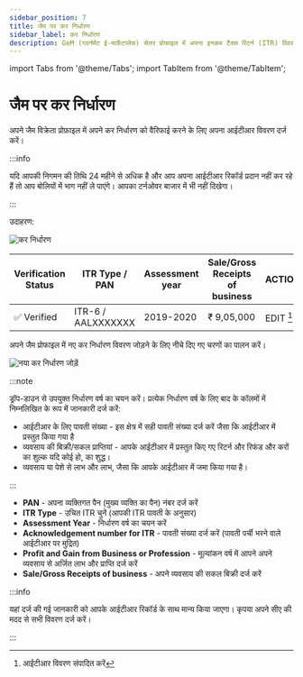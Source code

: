 ```yaml
---
sidebar_position: 7
title: जैम पर कर निर्धारण
sidebar_label: कर निर्धारण
description: GeM (गवर्नमेंट ई-मार्केटप्लेस) सेलर प्रोफाइल में अपना इनकम टैक्स रिटर्न (ITR) विवरण प्रबंधित करें
---
```


import Tabs from '@theme/Tabs';
import TabItem from '@theme/TabItem';

# जैम पर कर निर्धारण
अपने जैम विक्रेता प्रोफ़ाइल में अपने कर निर्धारण को वैरिफाई करने के लिए अपना आईटीआर विवरण दर्ज करें।

:::info

यदि आपकी निगमन की तिथि 24 महीने से अधिक है और आप अपना आईटीआर रिकॉर्ड प्रदान नहीं कर रहे हैं तो आप बोलियों में भाग नहीं ले पाएंगे। आपका टर्नओवर बाजार में भी नहीं दिखेगा।

:::

<Tabs>
<TabItem value="Manage Tax Assessment" label="कर निर्धारण प्रबंधित करें">

उदाहरण:

![कर निर्धारण](/img/doc/tax-assessment.jpg)

| Verification Status | ITR Type / PAN | Assessment year | Sale/Gross Receipts of business | ACTION |
| ----------- | ----------- | ----------- | ----------- | ----------- |
| :white_check_mark: Verified | ITR-6 / AALXXXXXXX | 2019-2020 | ₹ 9,05,000 |  EDIT [^1]

</TabItem>
<TabItem value="Add new Tax Assessment" label="नया कर निर्धारण जोड़ें">

अपने जैम प्रोफाइल में नए कर निर्धारण विवरण जोड़ने के लिए नीचे दिए गए चरणों का पालन करें।

![नया कर निर्धारण जोड़ें](/img/doc/add-new-tax-assessment.jpg)

:::note

ड्रॉप-डाउन से उपयुक्त निर्धारण वर्ष का चयन करें। प्रत्येक निर्धारण वर्ष के लिए बाद के कॉलमों में निम्नलिखित के रूप में जानकारी दर्ज करें:
- आईटीआर के लिए पावती संख्या - इस क्षेत्र में सही पावती संख्या दर्ज करें जैसा कि आईटीआर में प्रस्तुत किया गया है
- व्यवसाय की बिक्री/सकल प्राप्तियां - आपके आईटीआर में प्रस्तुत किए गए रिटर्न और रिफंड और करों का शुल्क यदि कोई हो, का शुद्ध।
- व्यवसाय या पेशे से लाभ और लाभ, जैसा कि आपके आईटीआर में जमा किया गया है।

:::

- **PAN** - अपना व्यक्तिगत पैन (मुख्य व्यक्ति का पैन) नंबर दर्ज करें
- **ITR Type** - उचित ITR चुनें (आपकी ITR पावती के अनुसार)
- **Assessment Year** - निर्धारण वर्ष का चयन करें
- **Acknowledgement number for ITR** - पावती संख्या दर्ज करें (पावती पर्ची भरने वाले आईटीआर पर मुद्रित)
- **Profit and Gain from Business or Profession** - मूल्यांकन वर्ष में आपने अपने व्यवसाय से अर्जित लाभ और प्राप्ति दर्ज करें
- **Sale/Gross Receipts of business** - अपने व्यवसाय की सकल बिक्री दर्ज करें

:::info

यहां दर्ज की गई जानकारी को आपके आईटीआर रिकॉर्ड के साथ मान्य किया जाएगा। कृपया अपने सीए की मदद से सभी विवरण दर्ज करें।

:::

</TabItem>
</Tabs>

[^1]: आईटीआर विवरण संपादित करें